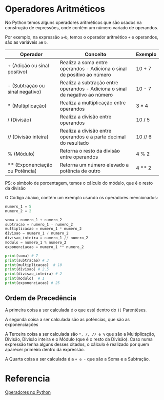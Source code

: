 # Operadores Aritméticos

No Python temos alguns operadores aritméticos que são usados na construção de expressões, onde contém um número variado de operandos.

Por exemplo, na expressão `a+b`, temos o operador aritmético `+` e operandos, são as variáveis `a`e `b`.

| Operador                        | Conceito                                                                     | Exemplo |
|---------------------------------|------------------------------------------------------------------------------|---------|      
| + (Adição ou sinal positivo)    | Realiza a soma entre operandos - Adiciona o sinal de positivo ao número      | 10 + 7  |
| - (Subtração ou sinal negativo) | Realiza a subtração entre operandos - Adiciona o sinal de negativo ao número | 10 - 7  |
| * (Multiplicação)               | Realiza a multiplicação entre operandos                                      | 3 * 4   |
| / (Divisão)                     | 	Realiza a divisão entre operandos                                           | 10 / 5  |
| // (Divisão inteira)            | Realiza a divisão entre operandos e a parte decimal do resultado             | 10 // 6 |
| % (Módulo)                      | Retorna o resto da divisão entre operandos                                   | 4 % 2   |
| ** (Exponenciação ou Potência)  | Retorna um número elevado a potência de outro                                | 4 ** 2  |

PS: o símbolo de porcentagem, temos o cálculo do módulo, que é o resto da divisão

O Código abaixo, contém um exemplo usando os operadores mencionados:

```python
numero_1 = 5
numero_2 = 2

soma = numero_1 + numero_2
subtracao = numero_1 - numero_2
multiplicacao = numero_1 * numero_2
divisao = numero_1 / numero_2
divisao_inteira = numero_1 // numero_2
modulo = numero_1 % numero_2
exponenciacao = numero_1 ** numero_2

print(soma) # 7
print(subtracao) # 3
print(multiplicacao)  # 10
print(divisao) # 2.5
print(divisao_inteira) # 2
print(modulo)  # 1
print(exponenciacao) # 25
```

## Ordem de Precedência

A primeira coisa a ser calculada é o que está dentro do `()` Parentêses.

A segunda coisa a ser calculada são as potências, que são as exponenciações

A Terceira coisa a ser calculada são `*, /, // e %` que são a Multiplicação, Divisão, Divisão inteira e o Módulo (que é o resto da Divisão).
Caso numa expressão tenha alguns desses citados, o cálculo é realizado por quem aparecer primeiro dentro da expressão.

A Quarta coisa a ser calculada é a `+ e -` que são a Soma e a Subtração.

# Referencia

[Operadores no Python](https://www.devmedia.com.br/operadores-no-python/40693)